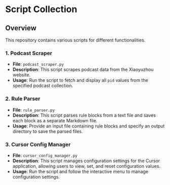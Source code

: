 # Script Collection

## Overview

This repository contains various scripts for different functionalities.

### 1. Podcast Scraper

- **File**: `podcast_scraper.py`
- **Description**: This script scrapes podcast data from the Xiaoyuzhou website.
- **Usage**: Run the script to fetch and display all `pid` values from the specified podcast collection.

### 2. Rule Parser

- **File**: `rule_parser.py`
- **Description**: This script parses rule blocks from a text file and saves each block as a separate Markdown file.
- **Usage**: Provide an input file containing rule blocks and specify an output directory to save the parsed files.

### 3. Cursor Config Manager

- **File**: `cursor_config_manager.py`
- **Description**: This script manages configuration settings for the Cursor application, allowing users to view, set, and reset configuration values.
- **Usage**: Run the script and follow the interactive menu to manage configuration settings.
